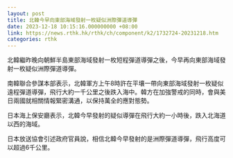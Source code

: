 ```yaml
---
layout: post
title: 北韓今早向東部海域發射一枚疑似洲際彈道導彈
date: 2023-12-18 10:15:16.000000000 +08:00
link: https://news.rthk.hk/rthk/ch/component/k2/1732724-20231218.htm
categories: rthk
---
```


北韓繼昨晚向朝鮮半島東部海域發射一枚短程彈道導彈之後，今早再向東部海域發射一枚疑似洲際彈道導彈。

南韓聯合參謀本部表示，北韓軍方上午8時許在平壤一帶向東部海域發射一枚疑似遠程彈道導彈，飛行大約一千公里之後跌入海中。韓方在加強警戒的同時，會與美日兩國就相關情報緊密溝通，以保持萬全的應對態勢。

日本海上保安廳表示，北韓今早發射的疑似導彈在飛行大約一小時後，跌入北海道以西的海域。

日本放送協會引述政府官員說，相信北韓今早發射的是洲際彈道導彈，飛行高度可以超過6千公里。
